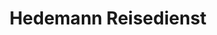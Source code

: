 ---
title: "Hedemann Reisedienst"
url: /neuenkirchen-voerden/hedemann-reisedienst/
shop: Reisebüro
---